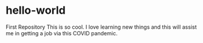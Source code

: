 # hello-world
First Repository
This is so cool.  I love learning new things and this will assist me in getting a job via this COVID pandemic.
